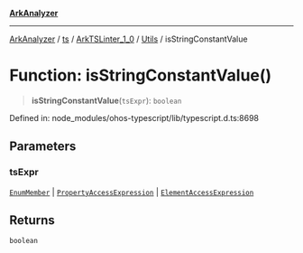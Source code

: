 [**ArkAnalyzer**](../../../../../../../../README.md)

***

[ArkAnalyzer](../../../../../../../../globals.md) / [ts](../../../../../README.md) / [ArkTSLinter\_1\_0](../../../README.md) / [Utils](../README.md) / isStringConstantValue

# Function: isStringConstantValue()

> **isStringConstantValue**(`tsExpr`): `boolean`

Defined in: node\_modules/ohos-typescript/lib/typescript.d.ts:8698

## Parameters

### tsExpr

[`EnumMember`](../../../../../interfaces/EnumMember.md) | [`PropertyAccessExpression`](../../../../../interfaces/PropertyAccessExpression.md) | [`ElementAccessExpression`](../../../../../interfaces/ElementAccessExpression.md)

## Returns

`boolean`
